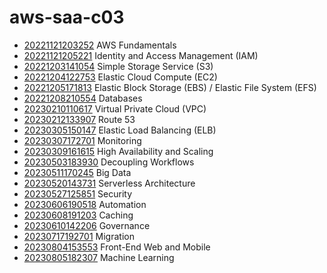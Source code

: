 # aws-saa-c03

* [20221121203252](/aws-saa-c03/20221121203252/) AWS Fundamentals
* [20221121205221](/aws-saa-c03/20221121205221/) Identity and Access Management (IAM)
* [20221203141054](/aws-saa-c03/20221203141054/) Simple Storage Service (S3)
* [20221204122753](/aws-saa-c03/20221204122753/) Elastic Cloud Compute (EC2)
* [20221205171813](/aws-saa-c03/20221205171813/) Elastic Block Storage (EBS) / Elastic File System (EFS)
* [20221208210554](/aws-saa-c03/20221208210554/) Databases
* [20230210110617](/aws-saa-c03/20230210110617/) Virtual Private Cloud (VPC)
* [20230212133907](/aws-saa-c03/20230212133907/) Route 53
* [20230305150147](/aws-saa-c03/20230305150147/) Elastic Load Balancing (ELB)
* [20230307172701](/aws-saa-c03/20230307172701/) Monitoring
* [20230309161615](/aws-saa-c03/20230309161615/) High Availability and Scaling
* [20230503183930](/aws-saa-c03/20230503183930/) Decoupling Workflows
* [20230511170245](/aws-saa-c03/20230511170245/) Big Data
* [20230520143731](/aws-saa-c03/20230520143731/) Serverless Architecture
* [20230527125851](/aws-saa-c03/20230527125851/) Security
* [20230606190518](/aws-saa-c03/20230606190518/) Automation
* [20230608191203](/aws-saa-c03/20230608191203/) Caching
* [20230610142206](/aws-saa-c03/20230610142206/) Governance
* [20230717192701](/aws-saa-c03/20230717192701/) Migration
* [20230804153553](/aws-saa-c03/20230804153553/) Front-End Web and Mobile
* [20230805182307](/aws-saa-c03/20230805182307/) Machine Learning
